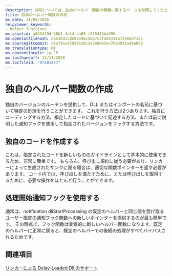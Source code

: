 ```yaml
---
description: 詳細については、独自のヘルパー関数の開発に関するページを参照してください。
title: 独自のヘルパー関数の作成
ms.date: 11/04/2016
helpviewer_keywords:
- helper functions
ms.assetid: a845429d-68b1-4e14-aa88-f3f5343bd490
ms.openlocfilehash: da536d13da9a596c5667c3fa84311b73e66d71ac
ms.sourcegitcommit: d6af41e42699628c3e2e6063ec7b03931a49a098
ms.translationtype: MT
ms.contentlocale: ja-JP
ms.lasthandoff: 12/11/2020
ms.locfileid: "97201457"
---
```

# <a name="developing-your-own-helper-function"></a>独自のヘルパー関数の作成

独自のバージョンのルーチンを提供して、DLL またはインポートの名前に基づいて特定の処理を行うことができます。 これを行う方法は2つあります。独自にコーディングする方法、指定したコードに基づいて記述する方法、または前に説明した通知フックを使用して指定されたバージョンをフックする方法です。

## <a name="code-your-own"></a>独自のコードを作成する

これは、指定されたコードを新しいもののガイドラインとして基本的に使用できるため、非常に簡単です。 もちろん、呼び出し規約に従う必要があり、リンカーによって生成されたサンクに戻る場合は、適切な関数ポインターを返す必要があります。 コード内では、呼び出しを満たすために、または呼び出しを取得するために、必要な操作をほとんど行うことができます。

## <a name="use-the-start-processing-notification-hook"></a>処理開始通知フックを使用する

通常は、notification dliStartProcessing の既定のヘルパーと同じ値を受け取るユーザー指定の通知フック関数への新しいポインターを提供するのが最も簡単です。 その時点で、フック関数は実質的に新しいヘルパー関数になります。既定のヘルパーに正常に戻ると、既定のヘルパーでの後続の処理がすべてバイパスされるためです。

## <a name="see-also"></a>関連項目

[リンカーによる Delay-Loaded Dll のサポート](linker-support-for-delay-loaded-dlls.md)
